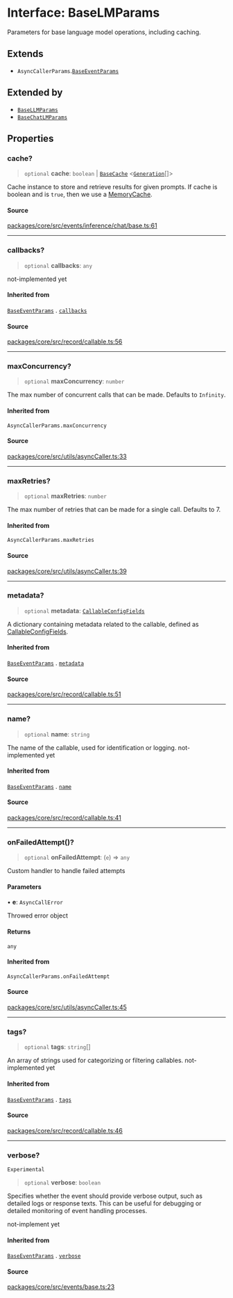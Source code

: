 # Interface: BaseLMParams

Parameters for base language model operations, including caching.

## Extends

- `AsyncCallerParams`.[`BaseEventParams`](../../../../base/interfaces/BaseEventParams.md)

## Extended by

- [`BaseLLMParams`](BaseLLMParams.md)
- [`BaseChatLMParams`](BaseChatLMParams.md)

## Properties

### cache?

> `optional` **cache**: `boolean` \| [`BaseCache`](../../../../../cache/base/classes/BaseCache.md) \<[`Generation`](../../../../output/provide/generation/interfaces/Generation.md)[]\>

Cache instance to store and retrieve results for given prompts.
If cache is boolean and is `true`, then we use a [MemoryCache](../../../../../cache/classes/MemoryCache.md).

#### Source

[packages/core/src/events/inference/chat/base.ts:61](https://github.com/VictorS67/encre/blob/c09849eb59af073bf23be826a912f2ba4f635f93/packages/core/src/events/inference/chat/base.ts#L61)

***

### callbacks?

> `optional` **callbacks**: `any`

not-implemented yet

#### Inherited from

[`BaseEventParams`](../../../../base/interfaces/BaseEventParams.md) . [`callbacks`](../../../../base/interfaces/BaseEventParams.md#callbacks)

#### Source

[packages/core/src/record/callable.ts:56](https://github.com/VictorS67/encre/blob/c09849eb59af073bf23be826a912f2ba4f635f93/packages/core/src/record/callable.ts#L56)

***

### maxConcurrency?

> `optional` **maxConcurrency**: `number`

The max number of concurrent calls that can be made.
Defaults to `Infinity`.

#### Inherited from

`AsyncCallerParams.maxConcurrency`

#### Source

[packages/core/src/utils/asyncCaller.ts:33](https://github.com/VictorS67/encre/blob/c09849eb59af073bf23be826a912f2ba4f635f93/packages/core/src/utils/asyncCaller.ts#L33)

***

### maxRetries?

> `optional` **maxRetries**: `number`

The max number of retries that can be made for a single call.
Defaults to 7.

#### Inherited from

`AsyncCallerParams.maxRetries`

#### Source

[packages/core/src/utils/asyncCaller.ts:39](https://github.com/VictorS67/encre/blob/c09849eb59af073bf23be826a912f2ba4f635f93/packages/core/src/utils/asyncCaller.ts#L39)

***

### metadata?

> `optional` **metadata**: [`CallableConfigFields`](../../../../../record/callable/type-aliases/CallableConfigFields.md)

A dictionary containing metadata related to the callable, defined as [CallableConfigFields](../../../../../record/callable/type-aliases/CallableConfigFields.md).

#### Inherited from

[`BaseEventParams`](../../../../base/interfaces/BaseEventParams.md) . [`metadata`](../../../../base/interfaces/BaseEventParams.md#metadata)

#### Source

[packages/core/src/record/callable.ts:51](https://github.com/VictorS67/encre/blob/c09849eb59af073bf23be826a912f2ba4f635f93/packages/core/src/record/callable.ts#L51)

***

### name?

> `optional` **name**: `string`

The name of the callable, used for identification or logging. not-implemented yet

#### Inherited from

[`BaseEventParams`](../../../../base/interfaces/BaseEventParams.md) . [`name`](../../../../base/interfaces/BaseEventParams.md#name)

#### Source

[packages/core/src/record/callable.ts:41](https://github.com/VictorS67/encre/blob/c09849eb59af073bf23be826a912f2ba4f635f93/packages/core/src/record/callable.ts#L41)

***

### onFailedAttempt()?

> `optional` **onFailedAttempt**: (`e`) => `any`

Custom handler to handle failed attempts

#### Parameters

• **e**: `AsyncCallError`

Throwed error object

#### Returns

`any`

#### Inherited from

`AsyncCallerParams.onFailedAttempt`

#### Source

[packages/core/src/utils/asyncCaller.ts:45](https://github.com/VictorS67/encre/blob/c09849eb59af073bf23be826a912f2ba4f635f93/packages/core/src/utils/asyncCaller.ts#L45)

***

### tags?

> `optional` **tags**: `string`[]

An array of strings used for categorizing or filtering callables. not-implemented yet

#### Inherited from

[`BaseEventParams`](../../../../base/interfaces/BaseEventParams.md) . [`tags`](../../../../base/interfaces/BaseEventParams.md#tags)

#### Source

[packages/core/src/record/callable.ts:46](https://github.com/VictorS67/encre/blob/c09849eb59af073bf23be826a912f2ba4f635f93/packages/core/src/record/callable.ts#L46)

***

### verbose?

`Experimental`

> `optional` **verbose**: `boolean`

Specifies whether the event should provide verbose output, such as detailed logs or response texts.
This can be useful for debugging or detailed monitoring of event handling processes.

not-implement yet

#### Inherited from

[`BaseEventParams`](../../../../base/interfaces/BaseEventParams.md) . [`verbose`](../../../../base/interfaces/BaseEventParams.md#verbose)

#### Source

[packages/core/src/events/base.ts:23](https://github.com/VictorS67/encre/blob/c09849eb59af073bf23be826a912f2ba4f635f93/packages/core/src/events/base.ts#L23)
